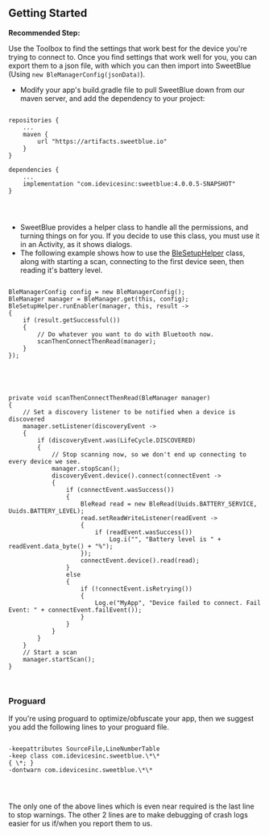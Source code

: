 ## Getting Started ##

**Recommended Step:**

Use the Toolbox to find the settings that work best for the device you're trying to connect to. Once you find settings that work well for you, you can export them to a json file, with which you can then import into SweetBlue (Using `new BleManagerConfig(jsonData)`).

* Modify your app's build.gradle file to pull SweetBlue down from our maven server, and add the dependency to your project:

<pre>
<code>
repositories {
    ...
    maven {
        url "https://artifacts.sweetblue.io"
    }
}

dependencies {
    ...
    implementation "com.idevicesinc:sweetblue:4.0.0.5-SNAPSHOT"
}
</pre>
</code>


* SweetBlue provides a helper class to handle all the permissions, and turning things on for you. If you decide to use this class, you must use it in an Activity, as it shows dialogs.
* The following example shows how to use the [BleSetupHelper](https://api.sweetblue.io/com/idevicesinc/sweetblue/utils/BleSetupHelper.html) class, along with starting a scan, connecting to the first device seen, then reading it's battery level.

<pre>
<code>
BleManagerConfig config = new BleManagerConfig();
BleManager manager = BleManager.get(this, config);
BleSetupHelper.runEnabler(manager, this, result -> 
{
    if (result.getSuccessful()) 
    {
        // Do whatever you want to do with Bluetooth now.
        scanThenConnectThenRead(manager);
    }
});
</pre>
</code>
<pre>
<code>
private void scanThenConnectThenRead(BleManager manager)
{
    // Set a discovery listener to be notified when a device is discovered
    manager.setListener(discoveryEvent ->
    {
        if (discoveryEvent.was(LifeCycle.DISCOVERED)
        {
            // Stop scanning now, so we don't end up connecting to every device we see.
            manager.stopScan();
            discoveryEvent.device().connect(connectEvent ->
            {
                if (connectEvent.wasSuccess())
                {
                    BleRead read = new BleRead(Uuids.BATTERY_SERVICE, Uuids.BATTERY_LEVEL);
                    read.setReadWriteListener(readEvent -> 
                    {
                        if (readEvent.wasSuccess())
                            Log.i("", "Battery level is " + readEvent.data_byte() + "%");
                    });
                    connectEvent.device().read(read);
                }
                else
                {
                    if (!connectEvent.isRetrying())
                    {
                        Log.e("MyApp", "Device failed to connect. Fail Event: " + connectEvent.failEvent());
                    }
                }
            }
        }
    }
    // Start a scan
    manager.startScan();
}
</pre>
</code>


### Proguard ###

If you're using proguard to optimize/obfuscate your app, then we suggest you add the following lines to your proguard file.

<pre>
<code>
-keepattributes SourceFile,LineNumberTable
-keep class com.idevicesinc.sweetblue.\*\*                                    { \*; }
-dontwarn com.idevicesinc.sweetblue.\*\*
</pre>
</code>

The only one of the above lines which is even near required is the last line to stop warnings. The other 2 lines are to make
debugging of crash logs easier for us if/when you report them to us.